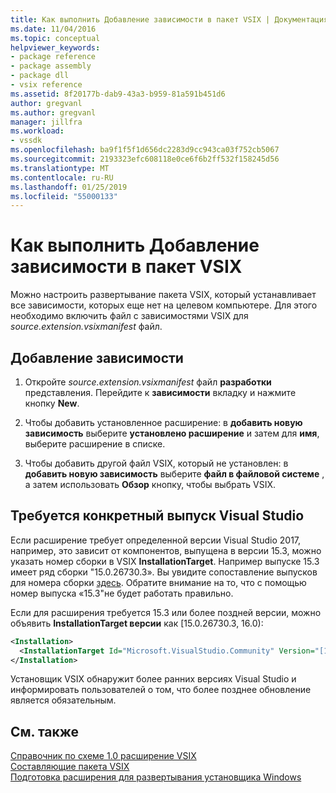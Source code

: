 ```yaml
---
title: Как выполнить Добавление зависимости в пакет VSIX | Документация Майкрософт
ms.date: 11/04/2016
ms.topic: conceptual
helpviewer_keywords:
- package reference
- package assembly
- package dll
- vsix reference
ms.assetid: 8f20177b-dab9-43a3-b959-81a591b451d6
author: gregvanl
ms.author: gregvanl
manager: jillfra
ms.workload:
- vssdk
ms.openlocfilehash: ba9f1f5f1d656dc2283d9cc943ca03f752cb5067
ms.sourcegitcommit: 2193323efc608118e0ce6f6b2ff532f158245d56
ms.translationtype: MT
ms.contentlocale: ru-RU
ms.lasthandoff: 01/25/2019
ms.locfileid: "55000133"
---
```

# <a name="how-to-add-a-dependency-to-a-vsix-package"></a>Как выполнить Добавление зависимости в пакет VSIX

Можно настроить развертывание пакета VSIX, который устанавливает все зависимости, которых еще нет на целевом компьютере. Для этого необходимо включить файл с зависимостями VSIX для *source.extension.vsixmanifest* файл.

## <a name="to-add-a-dependency"></a>Добавление зависимости

1. Откройте *source.extension.vsixmanifest* файл **разработки** представления. Перейдите к **зависимости** вкладку и нажмите кнопку **New**.

2. Чтобы добавить установленное расширение: в **добавить новую зависимость** выберите **установлено расширение** и затем для **имя**, выберите расширение в списке.

3. Чтобы добавить другой файл VSIX, который не установлен: в **добавить новую зависимость** выберите **файл в файловой системе** , а затем использовать **Обзор** кнопку, чтобы выбрать VSIX.

## <a name="require-a-specific-visual-studio-release"></a>Требуется конкретный выпуск Visual Studio

Если расширение требует определенной версии Visual Studio 2017, например, это зависит от компонентов, выпущена в версии 15.3, можно указать номер сборки в VSIX **InstallationTarget**. Например выпуске 15.3 имеет ряд сборки "15.0.26730.3». Вы увидите сопоставление выпусков для номера сборки [здесь](../install/visual-studio-build-numbers-and-release-dates.md). Обратите внимание на то, что с помощью номер выпуска «15.3"не будет работать правильно.

Если для расширения требуется 15.3 или более поздней версии, можно объявить **InstallationTarget версии** как [15.0.26730.3, 16.0):

```xml
<Installation>
  <InstallationTarget Id="Microsoft.VisualStudio.Community" Version="[15.0.26730.3, 16.0)" />
</Installation>
```

Установщик VSIX обнаружит более ранних версиях Visual Studio и информировать пользователей о том, что более позднее обновление является обязательным.


## <a name="see-also"></a>См. также

 [Справочник по схеме 1.0 расширение VSIX](https://msdn.microsoft.com/library/76e410ec-b1fb-4652-ac98-4a4c52e09a2b)   
 [Составляющие пакета VSIX](../extensibility/anatomy-of-a-vsix-package.md)   
 [Подготовка расширения для развертывания установщика Windows](../extensibility/preparing-extensions-for-windows-installer-deployment.md)
